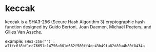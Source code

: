# keccak 
keccak is a SHA3-256 (Secure Hash Algorithm 3) cryptographic hash function designed by Guido Bertoni, Joan Daemen, Michaël Peeters, and Gilles Van Assche.

example:
<code>SHA3-256("") : 
a7ffc6f8bf1ed76651c14756a061d662f580ff4de43b49fa82d80a4b80f8434a</code>
